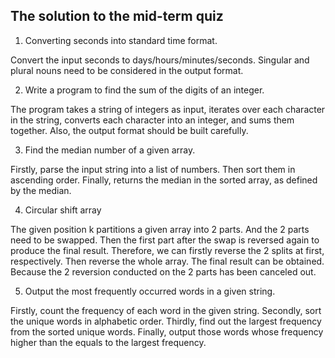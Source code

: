 ## The solution to the mid-term quiz
1. Converting seconds into standard time format.

Convert the input seconds to days/hours/minutes/seconds. Singular and plural nouns need to be considered in the output format.

2. Write a program to find the sum of the digits of an integer.

The program takes a string of integers as input, iterates over each character in the string, converts each character into an integer, and sums them together. Also, the output format should be built carefully.

3. Find the median number of a given array.

Firstly, parse the input string into a list of numbers. Then sort them in ascending order. Finally, returns the median in the sorted array, as defined by the median.

4. Circular shift array

The given position k partitions a given array into 2 parts. And the 2 parts need to be swapped. Then the first part after the swap is reversed again to produce the final result. Therefore, we can firstly reverse the 2 splits at first, respectively. Then reverse the whole array. The final result can be obtained. Because the 2 reversion conducted on the 2 parts has been canceled out.

5. Output the most frequently occurred words in a given string.

Firstly, count the frequency of each word in the given string.
Secondly, sort the unique words in alphabetic order.
Thirdly, find out the largest frequency from the sorted unique words.
Finally, output those words whose frequency higher than the equals to the largest frequency.

